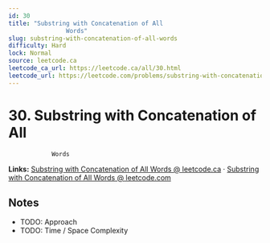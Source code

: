 ```yaml
--- 
id: 30
title: "Substring with Concatenation of All
                Words"
slug: substring-with-concatenation-of-all-words
difficulty: Hard
lock: Normal
source: leetcode.ca
leetcode_ca_url: https://leetcode.ca/all/30.html
leetcode_url: https://leetcode.com/problems/substring-with-concatenation-of-all-words/
---
```


# 30. Substring with Concatenation of All
                Words

**Links:** [Substring with Concatenation of All
                Words @ leetcode.ca](https://leetcode.ca/all/30.html) · [Substring with Concatenation of All
                Words @ leetcode.com](https://leetcode.com/problems/substring-with-concatenation-of-all-words/)

## Notes
- TODO: Approach
- TODO: Time / Space Complexity
